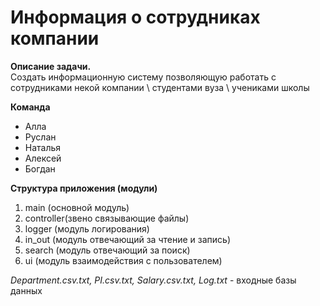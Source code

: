 # **Информация о сотрудниках компании**

**Описание задачи.**  
 Создать информационную систему позволяющую работать с сотрудниками некой компании \ студентами вуза \ учениками школы

 **Команда**  

- Алла 
- Руслан
- Наталья
- Алексей
- Богдан

**Структура приложения (модули)**

1. main (основной модуль) 
2. controller(звено связывающие файлы)
3. logger (модуль логирования) 
4. in_out (модуль отвечающий за чтение и запись)
5. search (модуль отвечающий за поиск)
6. ui (модуль взаимодействия с пользователем)

*Department.csv.txt, PI.csv.txt, Salary.csv.txt, Log.txt* - входные базы данных
